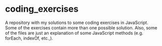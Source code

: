 # coding_exercises

A repository with my solutions to some coding exercises in JavaScript. Some of the exercises contain more than one possible solution. Also, some of the files are just an explanation of some JavaScript methods (e.g. forEach, indexOf, etc.,). 
